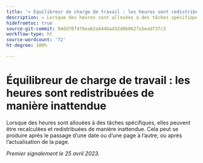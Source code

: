 ```yaml
---
title: '« Équilibreur de charge de travail : les heures sont redistribuées de manière inattendue. »'
description: « Lorsque des heures sont allouées à des tâches spécifiques, ces heures peuvent être calculées et redistribuées de manière inattendue. Cela peut se produire après le passage d’une date ou d’une page à l’autre, ou après l’actualisation de la page. »
hidefromtoc: true
source-git-commit: 94dd70f476ea62a644bad32d8b0627a5ead737c3
workflow-type: ht
source-wordcount: '72'
ht-degree: 100%

---
```



# Équilibreur de charge de travail : les heures sont redistribuées de manière inattendue

Lorsque des heures sont allouées à des tâches spécifiques, elles peuvent être recalculées et redistribuées de manière inattendue. Cela peut se produire après le passage d’une date ou d’une page à l’autre, ou après l’actualisation de la page.

_Premier signalement le 25 avril 2023._

